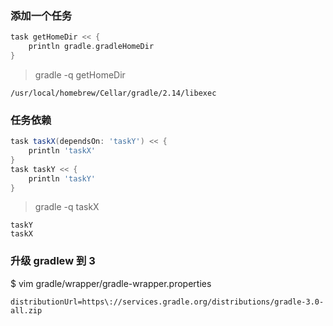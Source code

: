 ### 添加一个任务

```groovy
task getHomeDir << {
    println gradle.gradleHomeDir
}
```

> gradle -q getHomeDir

    /usr/local/homebrew/Cellar/gradle/2.14/libexec

### 任务依赖

```groovy
task taskX(dependsOn: 'taskY') << {
    println 'taskX'
}
task taskY << {
    println 'taskY'
}
```

> gradle -q taskX

    taskY
    taskX

### 升级 gradlew 到 3

$ vim gradle/wrapper/gradle-wrapper.properties
 
`distributionUrl=https\://services.gradle.org/distributions/gradle-3.0-all.zip`
